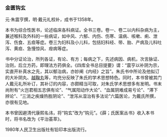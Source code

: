### 金匮钩玄

元·朱震亨撰，明·戴元礼校补，成书于1358年。

本书为综合性医书，论述临床各科病证。全书三卷。卷一、卷二以内科杂病为主，兼述喉科及外科的一些病证，如中风、六郁、内伤、伤寒、温病、咳嗽、痢、泄泻、伤食、五疸等症。卷三为妇科及小儿科，包括妇科经、带、胎、产病及儿科吐泻、黄疸、急慢惊风、疳病等症。

书中分证论治，所列各证，有论、有方；每病之下，先述病因、病机，次言脉证、治则，后立方药，即理法方药俱全。《四库全书总目提要》谓：“震亨以补阴为宗，实直开补真水之先，其以郁治病，亦妙阐《内经》之旨”。朱氏书中所论及他拟订的大补阴丸、[越鞠丸](https://www.gmzyjc.com/read/fjx/fjx08-0.1.0.0.0.md)等，均充分反映了朱氏的学术思想特色。同时，本书曾被其门人戴元礼所补订，其补订的内容，亦颇精当可取，对朱氏学术思想多有发明。书末尚附有“火岂君相五志俱有论”、“气属阳动作大论”、“血属阴难成易亏论”、“滞下辨论”、“三消之疾燥热胜阴论”、“泄泻从湿治有多法论”六篇医论，为戴氏所撰，亦很有见地。

本书曾因避清代康熙名讳，将“钩玄”改为“钩元”。《薛；氏医案丛书》收入本书时，将书名改为《平治荟萃》。

1980年人民卫生出版社有铅印本出版流行。

